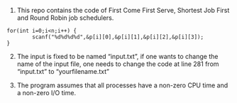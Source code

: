 1. This repo contains the code of First Come First Serve, Shortest Job First and Round Robin job schedulers.
```
for(int i=0;i<n;i++) {
        scanf("%d%d%d%d",&p[i][0],&p[i][1],&p[i][2],&p[i][3]);
}
```
2. The input is fixed to be named “input.txt”, if one wants to change the name of the input file, one needs to change the code at line 281 from “input.txt” to “yourfilename.txt”

3. The program assumes that all processes have a non-zero CPU time and a non-zero I/O time.
